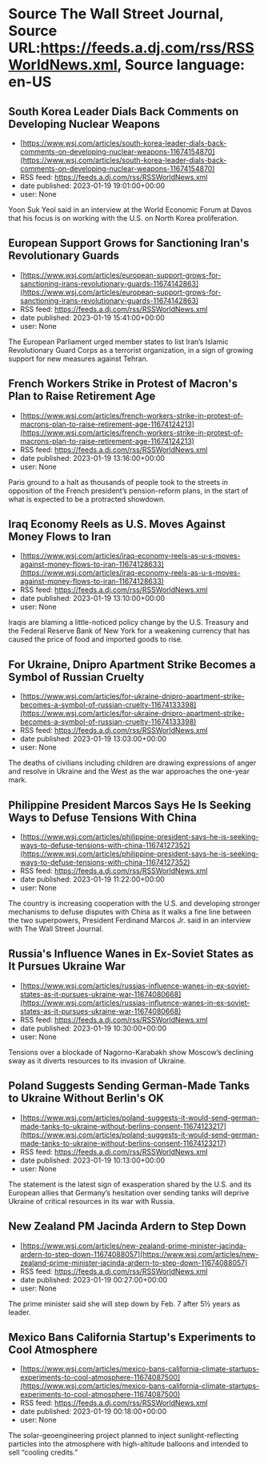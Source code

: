 # Source The Wall Street Journal, Source URL:https://feeds.a.dj.com/rss/RSSWorldNews.xml, Source language: en-US

## South Korea Leader Dials Back Comments on Developing Nuclear Weapons
 - [https://www.wsj.com/articles/south-korea-leader-dials-back-comments-on-developing-nuclear-weapons-11674154870](https://www.wsj.com/articles/south-korea-leader-dials-back-comments-on-developing-nuclear-weapons-11674154870)
 - RSS feed: https://feeds.a.dj.com/rss/RSSWorldNews.xml
 - date published: 2023-01-19 19:01:00+00:00
 - user: None

Yoon Suk Yeol said in an interview at the World Economic Forum at Davos that his focus is on working with the U.S. on North Korea proliferation.

## European Support Grows for Sanctioning Iran's Revolutionary Guards
 - [https://www.wsj.com/articles/european-support-grows-for-sanctioning-irans-revolutionary-guards-11674142863](https://www.wsj.com/articles/european-support-grows-for-sanctioning-irans-revolutionary-guards-11674142863)
 - RSS feed: https://feeds.a.dj.com/rss/RSSWorldNews.xml
 - date published: 2023-01-19 15:41:00+00:00
 - user: None

The European Parliament urged member states to list Iran’s Islamic Revolutionary Guard Corps as a terrorist organization, in a sign of growing support for new measures against Tehran.

## French Workers Strike in Protest of Macron's Plan to Raise Retirement Age
 - [https://www.wsj.com/articles/french-workers-strike-in-protest-of-macrons-plan-to-raise-retirement-age-11674124213](https://www.wsj.com/articles/french-workers-strike-in-protest-of-macrons-plan-to-raise-retirement-age-11674124213)
 - RSS feed: https://feeds.a.dj.com/rss/RSSWorldNews.xml
 - date published: 2023-01-19 13:16:00+00:00
 - user: None

Paris ground to a halt as thousands of people took to the streets in opposition of the French president’s pension-reform plans, in the start of what is expected to be a protracted showdown.

## Iraq Economy Reels as U.S. Moves Against Money Flows to Iran
 - [https://www.wsj.com/articles/iraq-economy-reels-as-u-s-moves-against-money-flows-to-iran-11674128633](https://www.wsj.com/articles/iraq-economy-reels-as-u-s-moves-against-money-flows-to-iran-11674128633)
 - RSS feed: https://feeds.a.dj.com/rss/RSSWorldNews.xml
 - date published: 2023-01-19 13:10:00+00:00
 - user: None

Iraqis are blaming a little-noticed policy change by the U.S. Treasury and the Federal Reserve Bank of New York for a weakening currency that has caused the price of food and imported goods to rise.

## For Ukraine, Dnipro Apartment Strike Becomes a Symbol of Russian Cruelty
 - [https://www.wsj.com/articles/for-ukraine-dnipro-apartment-strike-becomes-a-symbol-of-russian-cruelty-11674133398](https://www.wsj.com/articles/for-ukraine-dnipro-apartment-strike-becomes-a-symbol-of-russian-cruelty-11674133398)
 - RSS feed: https://feeds.a.dj.com/rss/RSSWorldNews.xml
 - date published: 2023-01-19 13:03:00+00:00
 - user: None

The deaths of civilians including children are drawing expressions of anger and resolve in Ukraine and the West as the war approaches the one-year mark.

## Philippine President Marcos Says He Is Seeking Ways to Defuse Tensions With China
 - [https://www.wsj.com/articles/philippine-president-says-he-is-seeking-ways-to-defuse-tensions-with-china-11674127352](https://www.wsj.com/articles/philippine-president-says-he-is-seeking-ways-to-defuse-tensions-with-china-11674127352)
 - RSS feed: https://feeds.a.dj.com/rss/RSSWorldNews.xml
 - date published: 2023-01-19 11:22:00+00:00
 - user: None

The country is increasing cooperation with the U.S. and developing stronger mechanisms to defuse disputes with China as it walks a fine line between the two superpowers, President Ferdinand Marcos Jr. said in an interview with The Wall Street Journal.

## Russia's Influence Wanes in Ex-Soviet States as It Pursues Ukraine War
 - [https://www.wsj.com/articles/russias-influence-wanes-in-ex-soviet-states-as-it-pursues-ukraine-war-11674080668](https://www.wsj.com/articles/russias-influence-wanes-in-ex-soviet-states-as-it-pursues-ukraine-war-11674080668)
 - RSS feed: https://feeds.a.dj.com/rss/RSSWorldNews.xml
 - date published: 2023-01-19 10:30:00+00:00
 - user: None

Tensions over a blockade of Nagorno-Karabakh show Moscow’s declining sway as it diverts resources to its invasion of Ukraine.

## Poland Suggests Sending German-Made Tanks to Ukraine Without Berlin's OK
 - [https://www.wsj.com/articles/poland-suggests-it-would-send-german-made-tanks-to-ukraine-without-berlins-consent-11674123217](https://www.wsj.com/articles/poland-suggests-it-would-send-german-made-tanks-to-ukraine-without-berlins-consent-11674123217)
 - RSS feed: https://feeds.a.dj.com/rss/RSSWorldNews.xml
 - date published: 2023-01-19 10:13:00+00:00
 - user: None

The statement is the latest sign of exasperation shared by the U.S. and its European allies that Germany’s hesitation over sending tanks will deprive Ukraine of critical resources in its war with Russia.

## New Zealand PM Jacinda Ardern to Step Down
 - [https://www.wsj.com/articles/new-zealand-prime-minister-jacinda-ardern-to-step-down-11674088057](https://www.wsj.com/articles/new-zealand-prime-minister-jacinda-ardern-to-step-down-11674088057)
 - RSS feed: https://feeds.a.dj.com/rss/RSSWorldNews.xml
 - date published: 2023-01-19 00:27:00+00:00
 - user: None

The prime minister said she will step down by Feb. 7 after 5½ years as leader.

## Mexico Bans California Startup's Experiments to Cool Atmosphere
 - [https://www.wsj.com/articles/mexico-bans-california-climate-startups-experiments-to-cool-atmosphere-11674087500](https://www.wsj.com/articles/mexico-bans-california-climate-startups-experiments-to-cool-atmosphere-11674087500)
 - RSS feed: https://feeds.a.dj.com/rss/RSSWorldNews.xml
 - date published: 2023-01-19 00:18:00+00:00
 - user: None

The solar-geoengineering project planned to inject sunlight-reflecting particles into the atmosphere with high-altitude balloons and intended to sell “cooling credits.”
